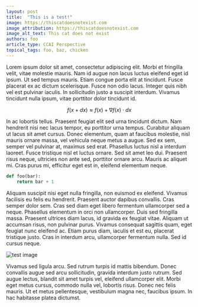 ```yaml
---
layout: post
title:  "This is a test!"
image: https://thiscatdoesnotexist.com
image_attribution: https://thiscatdoesnotexist.com
image_alt_text: This cat does not exist
authors: foo
article_type: CCAI Perspective
topical_tags: foo, baz, chicken
---
```


Lorem ipsum dolor sit amet, consectetur adipiscing elit. Morbi et fringilla velit, vitae molestie mauris. Nam id augue non lacus luctus eleifend eget id ipsum. Ut sed tempus mauris. Etiam congue porta elit at tincidunt. Fusce placerat ex ac dictum scelerisque. Fusce non odio lacus. Integer quis nibh vel est pulvinar iaculis. In sollicitudin justo a suscipit interdum. Vivamus tincidunt nulla ipsum, vitae porttitor dolor tincidunt id.

$$
f(x + dx) \approx f(x) + \nabla f(x) \cdot dx 
$$

In ac lobortis tellus. Praesent feugiat elit sed urna tincidunt dictum. Nam hendrerit nisi nec lacus tempor, eu porttitor urna tempus. Curabitur aliquam ut lacus sit amet cursus. Donec elementum, quam at faucibus molestie, nisl mauris ornare massa, vel vehicula neque metus a augue. Sed ex sem, semper vel pulvinar at, maximus sed erat. Phasellus luctus nisl a interdum laoreet. Fusce tristique nisl et luctus ornare. Sed sit amet leo dui. Praesent risus neque, ultricies non ante sed, porttitor ornare arcu. Mauris ac aliquet mi. Cras purus mi, efficitur eget est in, eleifend elementum neque.

```python
def foo(bar):
    return bar + 1
```

Aliquam suscipit nisi eget nulla fringilla, non euismod ex eleifend. Vivamus facilisis eu felis eu hendrerit. Praesent auctor dapibus convallis. Cras semper dolor sem. Cras sed diam eget libero fermentum ullamcorper sed a neque. Phasellus elementum in orci non ullamcorper. Duis sed fringilla massa. Praesent ultrices diam lacus, id gravida ex feugiat vitae. Aliquam ut accumsan risus, non pulvinar purus. Vivamus consequat sagittis quam, eget feugiat nunc eleifend ac. Etiam purus diam, iaculis et est eu, placerat tristique justo. Cras in interdum arcu, ullamcorper fermentum nulla. Sed id cursus neque.

![test image](https://thiscatdoesnotexist.com)

Vivamus sed ligula arcu. Sed rutrum turpis id mattis bibendum. Donec convallis augue sed arcu sollicitudin, gravida interdum justo rutrum. Sed augue lectus, blandit sit amet turpis vel, eleifend ullamcorper elit. Morbi eget metus cursus, commodo nulla vel, lobortis risus. Donec nec felis mauris. Ut et metus pellentesque, vestibulum magna nec, faucibus ipsum. In hac habitasse platea dictumst.
